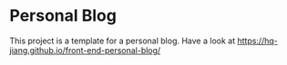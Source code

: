 # Personal Blog

This project is a template for a personal blog.
Have a look at https://hq-jiang.github.io/front-end-personal-blog/

